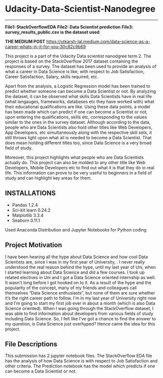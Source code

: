 # Udacity-Data-Scientist-Nanodegree
----
**File1: StackOverflowEDA**
**File2: Data Scientist prediction**
**File3: survey_results_public.csv is the dataset used**

**THE MEDIUM POST** 
https://utkarsh-lal.medium.com/data-science-as-a-career-whats-in-it-for-you-30c82c9b69

This project is a part of the Udacity Data scientist nanodgree term 2. The project is based on the StackOverflow 2017 dataset containing the responses of a survey. The dataset has been used to provide an analysis of what a career in Data Science is like, with respect to Job Satisfaction, Career Satisfaction, Salary, skills required, etc. 

Apart from the analysis, a Logistic Regression model has been trained to predict whether someone can become a Data Scientist or not. By analyzing the dataset, it can be observed what skills Data Scientists have in real life (what langauges, frameworks, databases etc they have worked with) what their educational qualifications are like. Using these data points, a model has been made which can predict if one can become a Scientist or not, upon entering the qualifications, skills etc, corresponding to the values similar to the ones in the survey dataset. Although according to the data, people who are Data Scientists also hold other titles like Web Developers, App Developers, etc simultaneously along with the respective skill sets, it still throws light upon what all is needed to become a Data Scientist. That does mean holding different titles too, since Data Science is a very broad field of study.

Moreover, this project highlights what people who are Data Scientists actually do. This project can also be molded to any other title like Web Developers, Mobile Developers etc to find out what it is that they do in real life. This information can prove to be very useful to beginners in a field of study and can highlight key areas for them.


**INSTALLATIONS**
----
* Pandas 1.2.4
* Sci-kit learn 0.24.2
* Matplotlib 3.3.4
* Seaborn 0.11.1

Used Anaconda Distribution and Jupyter Notebooks for Python coding

**Project Motivation**
----
I have been hearing all the hype about Data Science and how cool Data Scientists are, since I was in my first year of University, . I never really understood the real reason behind the hype, until my last year of Uni, when I started learning about Data Science and did a few courses. I took up related electives in Uni and I got a Data Science oriented internship as well. It wasn't long before I got hooked on to it. As a result of the hype and the popularity of the concept, many of my friends and colleagues call themselves “Data Science enthusiasts”, but none of them are sure whether it’s the right career path to follow.
I'm in my last year of University right now and I'm going to start my first job ever in about a month (which is also Data Science oriented). When I was going through the StackOverflow dataset, I was able to find information about developers from various fields of study including Data Science. So, I felt like I've got a chance to find the answer to my question, is Data Science just overhyped? Hence came the idea for this project.

**File Descriptions**
----
This submission has 2 jupyter notebook files. The StackOverflow EDA file has the analysis of how Data Science is with respect to Job Satisfaction and other criteria. The Prediction notebook has the model which predicts if one can become a Data Scientist or not.
